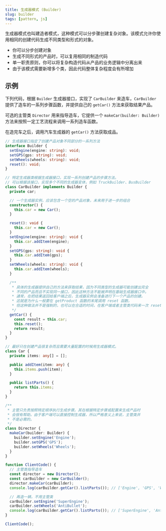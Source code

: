 ```yaml
---
title: 生成器模式 (Builder)
slug: builder
tags: [pattern, js]
---
```



生成器模式也叫建造者模式，这种模式可以分步骤创建复杂对象。该模式允许你使用相同的创建代码生成不同类型和形式的对象。

- 你可以分步创建对象
- 生成不同形式的产品时，可以复用相同的制造代码
- 单一职责原则，你可以将复杂构造代码从产品的业务逻辑中分离出来
- 由于该模式需要新增多个类，因此代码整体复杂程度会有所增加

## 示例

下列代码，根据 `Builder` 生成器接口，实现了 `CarBuilder` 来造车，`CarBuilder` 提供了造车的一系列步骤函数，并提供自己的 `getCar()` 方法来获取结果产品。

可选的主管类 `Director` 用来指导造车，它提供一个 `makeCar(builder: Builder)` 方法来按照一定工艺流程来调用一系列造车函数。

在造完车之后，调用汽车生成器的 `getCar()` 方法获取成品。

```ts
// 生成器接口指定了创建产品对象不同部分的一系列方法
interface Builder {
  setEngine(engine: string): void;
  setGPS(gps: string): void;
  setWheels(wheels: string): void;
  reset(): void;
}

// 特定生成器类根据生成器接口，实现一系列创建产品的步骤方法。
// 可以根据该接口，实现多个不同的生成器变体，例如 TruckBuilder、BusBuilder
class CarBuilder implements Builder {
  private car;

  // 一个生成器实例，应该包含一个空的产品对象，未来用于进一步的组合
  constructor() {
    this.car = new Car();
  }

  reset(): void {
    this.car = new Car();
  }
  setEngine(engine: string): void {
    this.car.addItem(engine);
  }
  setGPS(gps: string): void {
    this.car.addItem(gps);
  }
  setWheels(wheels: string): void {
    this.car.addItem(wheels);
  }

  /**
   * 具体的生成器提供自己的方法来获取结果，因为不同类型的生成器可能创建出完全
   * 不同的产品而且不实现同一接口，因此这种方法不能被声明在基础生成器接口中。
   * 通常，在把结果返回给客户端之后，生成器实例会准备进行下一个产品的创建。
   * 这就是为什么一般要在 getProduct 函数的末尾调用 reset 函数。
   * 但这种做法并不是强制的，也可以在合适的时间，在客户端或者主管类代码来一次 reset 调用。
   */
  getCar() {
    const result = this.car;
    this.reset();
    return result;
  }
}

// 最好只在创建产品很复杂而且需要大量配置的时候用生成器模式。
class Car {
  private items: any[] = [];

  public addItem(item: any) {
    this.items.push(item);
  }

  public listParts() {
    return this.items;
  }
}

/**
 * 主管只负责按照特定顺序执行生成步骤。其在根据特定步骤或配置来生成产品时
 * 会很有帮助。由于客户端可以直接控制生成器，所以严格意义上来说，主管类并
 * 不是必需的。
 */
class Director {
  makeCar(builder: Builder) {
    builder.setEngine('Engine');
    builder.setGPS('GPS');
    builder.setWheels('Wheels');
  }
}

function ClientCode() {
  // 主管类指导造车
  const director = new Director();
  const carBuilder = new CarBuilder();
  director.makeCar(carBuilder);
  console.log(carBuilder.getCar().listParts()); // ['Engine', 'GPS', 'Wheels']

  // 再造一辆，不用主管类
  carBuilder.setEngine('SuperEngine');
  carBuilder.setWheels('AntiBullet');
  console.log(carBuilder.getCar().listParts()); // ['SuperEngine', 'AntiBullet']
}

ClientCode();
```